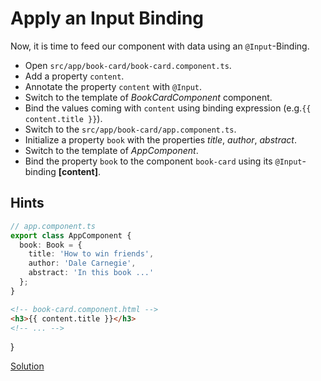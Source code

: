 # Apply an Input Binding
Now, it is time to feed our component with data using an `@Input`-Binding.

- Open `src/app/book-card/book-card.component.ts`.
- Add a property `content`.
- Annotate the property `content` with `@Input`.
- Switch to the template of _BookCardComponent_ component.
- Bind the values coming with `content` using binding expression (e.g.`{{ content.title }}`).
- Switch to the `src/app/book-card/app.component.ts`.
- Initialize a property `book` with the properties _title_, _author_, _abstract_.
- Switch to the template of _AppComponent_.
- Bind the property `book` to the component `book-card` using its `@Input`-binding **[content]**.

## Hints

```ts
// app.component.ts
export class AppComponent {
  book: Book = {
    title: 'How to win friends',
    author: 'Dale Carnegie',
    abstract: 'In this book ...'
  };
}
```

```html
<!-- book-card.component.html -->
<h3>{{ content.title }}</h3>
<!-- ... -->
```

}

[Solution](https://stackblitz.com/github/workshops-de/angular-workshop/tree/solve--apply-an-input-binding)
